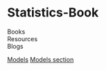 # Statistics-Book
    
Books   
Resources   
Blogs   
    
<a href="./Models/Model Summaries/Table of Contents.html">Models</a>
[Models section](/Statistics-Book/Models)
